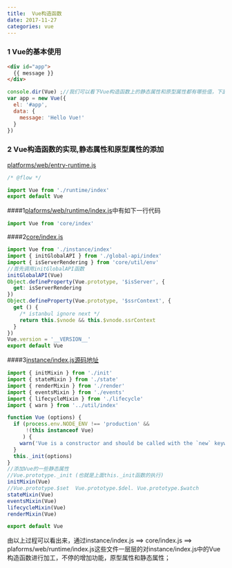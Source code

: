 ```yaml
---
title:  Vue构造函数
date: 2017-11-27 
categories: vue
---
```


### 1 Vue的基本使用

```html
<div id="app">
  {{ message }}
</div>
```

```javascript
console.dir(Vue) ;//我们可以看下Vue构造函数上的静态属性和原型属性都有哪些值，下面会分析这些属性的来源；
var app = new Vue({
  el: '#app',
  data: {
    message: 'Hello Vue!'
  }
})
```

### 2 Vue构造函数的实现,静态属性和原型属性的添加

[platforms/web/entry-runtime.js](https://github.com/jimwmg/vue/tree/dev/src/platforms/web)

```javascript
/* @flow */

import Vue from './runtime/index'
export default Vue
```

####1[plaforms/web/runtime/index.js](https://github.com/jimwmg/vue/tree/dev/src/platforms/web)中有如下一行代码

```javascript
import Vue from 'core/index'
```

####2[core/index.js]()

```javascript
import Vue from './instance/index'
import { initGlobalAPI } from './global-api/index'
import { isServerRendering } from 'core/util/env'
//首先调用initGlobalAPI函数
initGlobalAPI(Vue)
Object.defineProperty(Vue.prototype, '$isServer', {
  get: isServerRendering
})
Object.defineProperty(Vue.prototype, '$ssrContext', {
  get () {
    /* istanbul ignore next */
    return this.$vnode && this.$vnode.ssrContext
  }
})
Vue.version = '__VERSION__'
export default Vue
```

####3[instance/index.js源码地址](https://github.com/jimwmg/vue/blob/dev/src/core/instance/index.js)

```javascript
import { initMixin } from './init'
import { stateMixin } from './state'
import { renderMixin } from './render'
import { eventsMixin } from './events'
import { lifecycleMixin } from './lifecycle'
import { warn } from '../util/index'

function Vue (options) {
  if (process.env.NODE_ENV !== 'production' &&
      !(this instanceof Vue)
     ) {
    warn('Vue is a constructor and should be called with the `new` keyword')
  }
  this._init(options)
}
//添加Vue的一些静态属性  
//Vue.prototype._init (也就是上面this._init函数的执行)
initMixin(Vue)
//Vue.prototype.$set  Vue.prototype.$del. Vue.prototype.$watch
stateMixin(Vue)
eventsMixin(Vue)
lifecycleMixin(Vue)
renderMixin(Vue)

export default Vue
```

由以上过程可以看出来，通过instance/index.js ==> core/index.js ==> plaforms/web/runtime/index.js这些文件一层层的对instance/index.js中的Vue构造函数进行加工，不停的增加功能，原型属性和静态属性；

